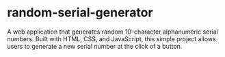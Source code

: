 # random-serial-generator
A web application that generates random 10-character alphanumeric serial numbers. Built with HTML, CSS, and JavaScript, this simple project allows users to generate a new serial number at the click of a button.
